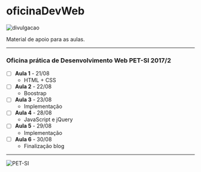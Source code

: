 # oficinaDevWeb
![divulgacao](https://github.com/rwfazul/oficinaDevWeb/blob/master/_imagens/divulgacao.png)

Material de apoio para as aulas. 

-----------------------------------------------------------------

### Oficina prática de Desenvolvimento Web PET-SI 2017/2

- [ ] **Aula 1** - 21/08
	+ HTML + CSS
- [ ] **Aula 2** - 22/08
	+ Boostrap 
- [ ] **Aula 3** - 23/08
	+ Implementação
- [ ] **Aula 4** - 28/08
	+ JavaScript e jQuery
- [ ] **Aula 5** - 29/08
	+ Implementação
- [ ] **Aula 6** - 30/08
	+ Finalização blog

-----------------------------------------------------------------

![PET-SI](https://github.com/rwfazul/oficinaDevWeb/blob/master/_imagens/logo.png)


